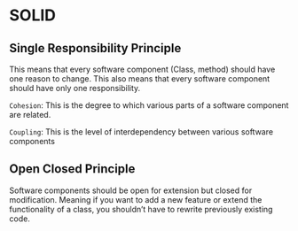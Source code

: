 # SOLID

## Single Responsibility Principle

This means that every software component (Class, method) should have one reason to change.
This also means that every software component should have only one responsibility.

`Cohesion`: This is the degree to which various parts of a software component are related.

`Coupling`: This is the level of interdependency between various software components

## Open Closed Principle

Software components should be open for extension but closed for modification. Meaning if you want to add a new feature or extend the functionality of a class, you shouldn’t have to rewrite previously existing code.
